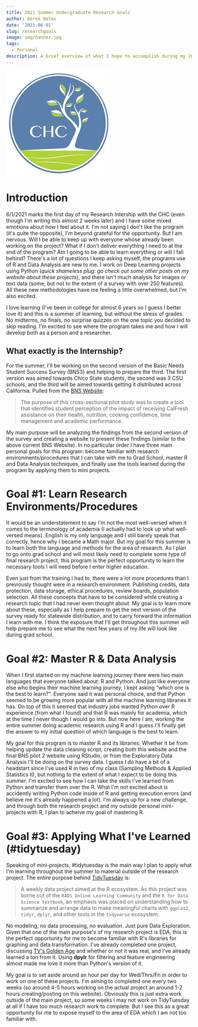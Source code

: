 ```yaml
---
title: 2021 Summer Undergraduate Research Goals
author: Derek Helms
date: '2021-06-01'
slug: researchgoals
image: img/banner.jpg
tags:
  - Personal
description: A brief overview of what I hope to accomplish during my 10 week research internship with the CHC (Center for Healthy Communities). This includes Personal, Academic, and Research Development skills that I aim to learn throughout this experience and how to carry them forward into higher education.
---
```


![](img/logo.jpg)

# Introduction
6/1/2021 marks the first day of my Research Intership with the CHC (even though I'm writing this almost 2 weeks later) and I have some mixed emotions about how I feel about it. I'm not saying I don't like the program (it's quite the opposite), I'm beyond grateful for the opportunity. But I am nervous. Will I be able to keep up with everyone whose already been working on the project? What if I don't deliver everything I need to at the end of the program? Am I going to be able to learn everything or will I fall behind? There's a lot of questions I keep asking myself, the programs use of R and Data Analysis are new to me. I work on Deep Learning projects using Python (*quick shameless plug: go check out some other posts on my website about these projects*), and there isn't much analysis for images or text data (some, but not to the extent of a survey with over 250 features). All these new methodologies have me feeling a little overwhelmed, but I'm also excited. 

I love learning (I've been in college for almost 6 years so I guess I better love it) and this is a summer of learning, but without the stress of grades. No midterms, no finals, no surprise quizzes on the one topic you decided to skip reading. I'm excited to see where the program takes me and how I will develop both as a person and a researcher.

## What exactly is the Internship?
For the summer, I'll be working on the second version of the Basic Needs Student Success Survey (BNS3) and helping to prepare the third. The first version was aimed towards Chico State students, the second was 3 CSU schools, and the third will be aimed towards getting it distributed across California. Pulled from the [BNS Website](https://chicocalfresh.github.io/bns-website/index.html): 

> The purpose of this cross-sectional pilot study was to create a tool that identifies student perception of the impact of receiving CalFresh assistance on their health, nutrition, cooking confidence, time management and academic performance.

My main purpose will be analyzing the findings from the second version of the survey and creating a website to present these findings (similar to the above current BNS Website). In no particular order I have three main personal goals for this program: become familiar with research environments/procedures that I can take with me to Grad School, master R and Data Analysis techniques, and finally use the tools learned during the program by applying them to mini projects.


# Goal #1: Learn Research Environments/Procedures
It would be an understatement to say I'm not the most well-versed when it comes to the terminology of academia (I actually had to look up what well-versed means). English is my only language and I still barely speak that correctly, hence why I became a Math major. But my goal for this summer is to learn both the language and methods for the area of research. As I plan to go onto grad school and will most likely need to complete some type of final research project, this program is the perfect opportunity to learn the necessary tools I will need before I enter higher education.

Even just from the training I had to, there were a lot more procedures than I previously thought were in a research environment. Publishing credits, data protection, data storage, ethical procedures, review boards, population selection. All these concepts that have to be considered while creating a research topic that I had never even thought about. My goal is to learn more about these, especially as I help prepare to get the next version of the survey ready for statewide distribution, and to carry forward the information I learn with me. I think the exposure that I'll get throughout this summer will help prepare me to see what the next few years of my life will look like during grad school.


# Goal #2: Master R & Data Analysis
When I first started on my machine learning journey there were two main languages that everyone talked about: R and Python. And just like everyone else who begins their machine learning journey, I kept asking "which one is the best to learn?". Everyone said it was personal choice, and that Python seemed to be growing more popular with all the machine learning libraries it has. On top of this it seemed that industry jobs wanted Python over R experience (from what I found) and that R was mainly for academia, which at the time I never though I would go into. But now here I am, working the entire summer doing academic research using R and I guess I'll finally get the answer to my initial question of which language is the best to learn.

My goal for this program is to master R and its libraries. Whether it be from helping update the data cleaning script, creating both this website and the final BNS pilot 2 website using RStudio, or from the Exploratory Data Analysis I'll be doing on the survey data. I guess I do have a bit of a headstart since I've used R in two of my class (Sampling Methods & Applied Statistics II), but nothing to the extent of what I expect to be doing this summer. I'm excited to see how I can take the skills I've learned from Python and transfer them over the R. What I'm not excited about is accidently writing Python code inside of R and getting execution errors (and believe me it's already happened a lot). I'm always up for a new challenge, and through both the research project and my outside personal mini-projects with R, I plan to acheive my goal of mastering R.


# Goal #3: Applying What I've Learned (#tidytuesday)
Speaking of mini-projects, #tidytuesday is the main way I plan to apply what I'm learning throughout the summer to material outside of the research project. The entire purpose behind [TidyTuesday](https://github.com/rfordatascience/tidytuesday) is:

> A weekly data project aimed at the R ecosystem. As this project was borne out of the `R4DS Online Learning Community` and the `R for Data Science textbook`, an emphasis was placed on understanding how to summarize and arrange data to make meaningful charts with `ggplot2`, `tidyr`, `dplyr`, and other tools in the `tidyverse` ecosystem.

No modeling, no data processing, no evaluation. Just pure Data Exploration. Given that one of the main purpose's of my research project is EDA, this is the perfect opportunity for me to become familiar with R's libraries for graphing and data transformation. I've already completed one project, discussing [TV's Golden Age](https://derekhelms.netlify.app/post/tvgoldenage/) and whether or not it was real, and I've already learned a ton from it. Using **dpylr** for filtering and feature engineering almost made me love it more than Python's version of it. 

My goal is to set aside around an hour per day for Wed/Thrs/Fri in order to work on one of these projects. I'm aiming to completed one every two weeks (so around 4-5 hours working on the actual project an around 1-2 hours creating/posting on this website). Obviously this is just extra work outside of the main project, so some weeks I may not work on TidyTuesday at all if I have too much research work to complete. But I see this as a great opportunity for me to expose myself to the area of EDA which I am not too familiar with. 





